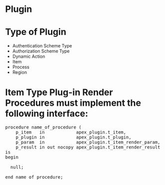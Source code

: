 # Plugin

# Type of Plugin
<ul>
    <li>Authentication Scheme Type</li>
    <li>Authorization Scheme Type</li>
    <li>Dynamic Action</li>
    <li>Item</li>
    <li>Process</li>
    <li>Region</li>
</ul>

# Item Type Plug-in Render Procedures must implement the following interface:
<pre>
procedure name_of_procedure (
    p_item   in            apex_plugin.t_item,
    p_plugin in            apex_plugin.t_plugin,
    p_param  in            apex_plugin.t_item_render_param,
    p_result in out nocopy apex_plugin.t_item_render_result )
is
begin
  
  null;
  
end name_of_procedure;
</pre>
